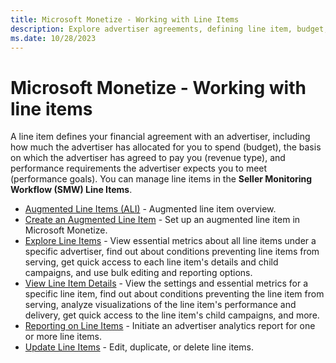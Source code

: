 ```yaml
---
title: Microsoft Monetize - Working with Line Items
description: Explore advertiser agreements, defining line item, budget, revenue type, and goals. Utilize campaigns for precise spending fulfillment.
ms.date: 10/28/2023
---
```


# Microsoft Monetize - Working with line items

A line item defines your financial agreement with an advertiser, including how much the advertiser has allocated for you to spend (budget), the basis on which the advertiser has agreed to pay you (revenue type), and performance requirements the advertiser expects you to meet (performance goals). You can manage line items in the **Seller Monitoring Workflow (SMW) Line Items**.

<!-- - [Create a Standard Line Item](create-a-standard-line-item.md) - Set up a standard line item in Microsoft Monetize. -->
- [Augmented Line Items (ALI)](augmented-line-items-ali.md) - Augmented line item overview.
- [Create an Augmented Line Item](create-an-augmented-line-item-ali.md) - Set up an augmented line item in Microsoft Monetize.
- [Explore Line Items](explore-line-items.md) - View essential metrics about all line items under a specific advertiser, find out about conditions preventing line items from serving, get quick access to each line item's details and child
  campaigns, and use bulk editing and reporting options.
- [View Line Item Details](view-line-item-details-smw.md) - View the settings and essential metrics for a specific
  line item, find out about conditions preventing the line item from serving, analyze visualizations of the line item's performance and delivery, get quick access to the line item's child campaigns, and more.
- [Reporting on Line Items](monitoring.md) - Initiate an advertiser analytics report for one or more line items.
- [Update Line Items](update-line-items.md) -  Edit, duplicate, or delete line items.
<!-- - [Understanding Performance Goals](understanding-performance-goals.md) - Learn how performance goals (formerly advertiser goals) help you manage the trade-off between delivery and performance so that you secure more renewals and more revenue.
- [Add a Performance Goal to a Line Item](add-a-performance-goal-to-a-line-item.md) - Add a performance goal to a line
  item and fine-tune performance goal settings to ensure your campaigns are succeeding.
- [Improve Performance with Visual Succes](improve-performance-with-visual-success.md) - View Visual
  Success data for line items and use it to troubleshoot. -->